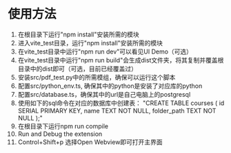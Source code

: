 # 使用方法

1. 在根目录下运行"npm install"安装所需的模块
2. 进入vite_test目录，运行"npm install"安装所需的模块
3. 在vite_test目录中运行"npm run dev"可以看见UI Demo（可选）
4. 在vite_test目录中运行"npm run build"会生成dist文件夹，将其复制并覆盖根目录中的dist即可（可选，目前已经覆盖过）
5. 安装src/pdf_test.py中的所需模组，确保可以运行这个脚本
6. 配置src/python_env.ts, 确保其中的python是安装了对应库的python
7. 配置src/database.ts，确保其中的url是自己电脑上的postgresql
8. 使用如下的sql命令在对应的数据库中创建表：
"CREATE TABLE courses (
  id SERIAL PRIMARY KEY,
  name TEXT NOT NULL,
  folder_path TEXT NOT NULL
);"
9. 在根目录下运行npm run compile
10. Run and Debug the extension 
11. Control+Shift+p 选择Open Webview即可打开主界面